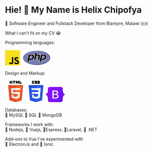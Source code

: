# Hie! 👋 My Name is Helix Chipofya

:large_blue_circle: Software Engineer and Fullstack Developer from Blantyre, Malawi 🇲🇼<br>

What I can't fit on my CV :joy:

 Programming languages:<br><br>
    <img src="images/js.png" height="50">&nbsp;
    <img src="images/PHP-logo.svg" height="50">&nbsp;
  

 Design and Markup:<br><br>
 <img src="images/HTML.svg" height="70">&nbsp;
 <img src="images/CSS.svg" height="70">&nbsp;
 <img src="images/Bootstrap.svg" height="50">&nbsp;

 Databases:<br>
:large_blue_circle: MySQL :large_blue_circle: SQL :large_blue_circle: MongoDB
 
 Frameworks I work with:<br>
 :large_blue_circle: Nodejs, :large_blue_circle: Vuejs, :large_blue_circle:Express, :large_blue_circle:Laravel,
 :large_blue_circle: .NET

 
 
 Add-ons to Vue I've experimented with<br>
 :large_blue_circle: ElectronJs and :large_blue_circle: Ionic
 
 

